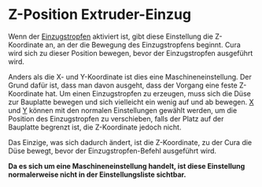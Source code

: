 Z-Position Extruder-Einzug
====
Wenn der [Einzugstropfen](../platform_adhesion/prime_blob_enable.md) aktiviert ist, gibt diese Einstellung die Z-Koordinate an, an der die Bewegung des Einzugstropfens beginnt. Cura wird sich zu dieser Position bewegen, bevor der Einzugstropfen ausgeführt wird.

Anders als die X- und Y-Koordinate ist dies eine Maschineneinstellung. Der Grund dafür ist, dass man davon ausgeht, dass der Vorgang eine feste Z-Koordinate hat. Um einen Einzugstropfen zu erzeugen, muss sich die Düse zur Bauplatte bewegen und sich vielleicht ein wenig auf und ab bewegen. [X](../platform_adhesion/extruder_prime_pos_x.md) und [Y](../platform_adhesion/extruder_prime_pos_y.md)  können mit den normalen Einstellungen gewählt werden, um die Position des Einzugstropfen zu verschieben, falls der Platz auf der Bauplatte begrenzt ist, die Z-Koordinate jedoch nicht.

Das Einzige, was sich dadurch ändert, ist die Z-Koordinate, zu der Cura die Düse bewegt, bevor der Einzugstropfen-Befehl ausgeführt wird.

**Da es sich um eine Maschineneinstellung handelt, ist diese Einstellung normalerweise nicht in der Einstellungsliste sichtbar.**